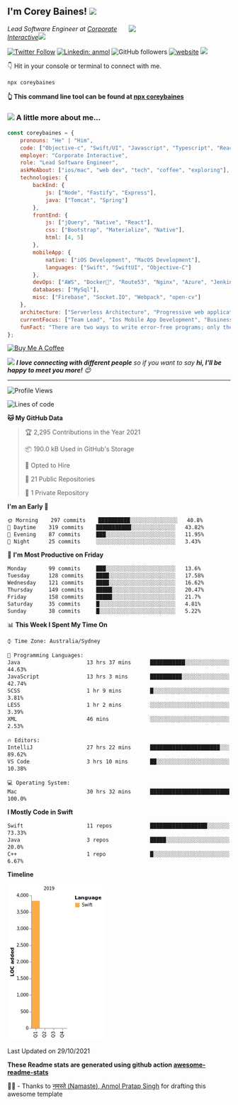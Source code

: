 <h2>I'm Corey Baines! <img src="https://media.giphy.com/media/LEe5yo2E9Fi3FmuEPK/giphy.gif" width="50"></h2>
<img align='right' src="https://media.giphy.com/media/j3dtanKNN4dY6jh6AG/giphy.gif" width="230">
<p><em>Lead Software Engineer at <a href="https://www.corporateinteractive.com.au">Corporate Interactive</a><img src="https://media.giphy.com/media/dtra4r7NXUlI5XRfOR/giphy.gif" width="30"> 
</em></p>

[![Twitter Follow](https://img.shields.io/twitter/follow/coreybaines?label=Follow)](https://twitter.com/intent/follow?screen_name=coreybaines)
[![Linkedin: anmol](https://img.shields.io/badge/-anmol-blue?style=flat-square&logo=Linkedin&logoColor=white&link=https://www.linkedin.com/in/coreybaines/)](https://www.linkedin.com/in/coreybaines/)
![GitHub followers](https://img.shields.io/github/followers/coreybain?label=Follow&style=social)
[![website](https://img.shields.io/badge/Website-46a2f1.svg?&style=flat-square&logo=Google-Chrome&logoColor=white&link=https://coreybaines.com/)](https://coreybaines.com/)
![](https://visitor-badge.glitch.me/badge?page_id=coreybain.coreybain)

👇 Hit in your console or terminal to connect with me.

```bash
npx coreybaines
```
**👆 This command line tool can be found at [npx coreybaines](https://github.com/coreybain/npx_card)**

### <img src="https://media.giphy.com/media/UVG0BN8TOMKkPOJS6e/source.gif" height="20">    A little more about me...  

```javascript
const coreybaines = {
    pronouns: "He" | "Him",
    code: ["Objective-c", "Swift/UI", "Javascript", "Typescript", "React", "Node", "Java"],
    employer: "Corporate Interactive",
    role: "Lead Software Engineer",
    askMeAbout: ["ios/mac", "web dev", "tech", "coffee", "exploring"],
    technologies: {
        backEnd: {
            js: ["Node", "Fastify", "Express"],
            java: ["Tomcat", "Spring"]
        },
        frontEnd: {
            js: ["jQuery", "Native", "React"],
            css: ["Bootstrap", "Materialize", "Native"],
            html: [4, 5]
        },
        mobileApp: {
            native: ["iOS Development", "MacOS Development"],
            languages: ["Swift", "SwiftUI", "Objective-C"]
        },
        devOps: ["AWS", "Docker🐳", "Route53", "Nginx", "Azure", "Jenkins.IO", "Travis CI", "CircleCI"],
        databases: ["MySql"],
        misc: ["Firebase", "Socket.IO", "Webpack", "open-cv"]
    },
    architecture: ["Serverless Architecture", "Progressive web applications", "Single page applications", "AWS Tomcat Business stacks"],
    currentFocus: ["Team Lead", "Ios Mobile App Development", "Business Web Applications"],
    funFact: "There are two ways to write error-free programs; only the third one works"
};
```
<a href="https://www.buymeacoffee.com/coreybaines" target="_blank"><img src="https://cdn.buymeacoffee.com/buttons/v2/default-red.png" alt="Buy Me A Coffee" width="150" ></a>

<img src="https://media.giphy.com/media/LnQjpWaON8nhr21vNW/giphy.gif" width="60"> <em><b>I love connecting with different people</b> so if you want to say <b>hi, I'll be happy to meet you more!</b> 😊</em>

---
<!--START_SECTION:waka-->
![Profile Views](http://img.shields.io/badge/Profile%20Views-0-blue)

![Lines of code](https://img.shields.io/badge/From%20Hello%20World%20I%27ve%20Written-3835%20lines%20of%20code-blue)

**🐱 My GitHub Data** 

> 🏆 2,295 Contributions in the Year 2021
 > 
> 📦 190.0 kB Used in GitHub's Storage 
 > 
> 💼 Opted to Hire
 > 
> 📜 21 Public Repositories 
 > 
> 🔑 1 Private Repository 
 > 
**I'm an Early 🐤** 

```text
🌞 Morning    297 commits    ██████████░░░░░░░░░░░░░░░   40.8% 
🌆 Daytime    319 commits    ███████████░░░░░░░░░░░░░░   43.82% 
🌃 Evening    87 commits     ███░░░░░░░░░░░░░░░░░░░░░░   11.95% 
🌙 Night      25 commits     ░░░░░░░░░░░░░░░░░░░░░░░░░   3.43%

```
📅 **I'm Most Productive on Friday** 

```text
Monday       99 commits     ███░░░░░░░░░░░░░░░░░░░░░░   13.6% 
Tuesday      128 commits    ████░░░░░░░░░░░░░░░░░░░░░   17.58% 
Wednesday    121 commits    ████░░░░░░░░░░░░░░░░░░░░░   16.62% 
Thursday     149 commits    █████░░░░░░░░░░░░░░░░░░░░   20.47% 
Friday       158 commits    █████░░░░░░░░░░░░░░░░░░░░   21.7% 
Saturday     35 commits     █░░░░░░░░░░░░░░░░░░░░░░░░   4.81% 
Sunday       38 commits     █░░░░░░░░░░░░░░░░░░░░░░░░   5.22%

```


📊 **This Week I Spent My Time On** 

```text
⌚︎ Time Zone: Australia/Sydney

💬 Programming Languages: 
Java                     13 hrs 37 mins      ███████████░░░░░░░░░░░░░░   44.63% 
JavaScript               13 hrs 3 mins       ██████████░░░░░░░░░░░░░░░   42.74% 
SCSS                     1 hr 9 mins         █░░░░░░░░░░░░░░░░░░░░░░░░   3.81% 
LESS                     1 hr 2 mins         ░░░░░░░░░░░░░░░░░░░░░░░░░   3.39% 
XML                      46 mins             ░░░░░░░░░░░░░░░░░░░░░░░░░   2.53%

🔥 Editors: 
IntelliJ                 27 hrs 22 mins      ██████████████████████░░░   89.62% 
VS Code                  3 hrs 10 mins       ██░░░░░░░░░░░░░░░░░░░░░░░   10.38%

💻 Operating System: 
Mac                      30 hrs 32 mins      █████████████████████████   100.0%

```

**I Mostly Code in Swift** 

```text
Swift                    11 repos            ██████████████████░░░░░░░   73.33% 
Java                     3 repos             █████░░░░░░░░░░░░░░░░░░░░   20.0% 
C++                      1 repo              █░░░░░░░░░░░░░░░░░░░░░░░░   6.67%

```


**Timeline**

![Chart not found](https://raw.githubusercontent.com/coreybain/coreybain/main/charts/bar_graph.png) 


 Last Updated on 29/10/2021
<!--END_SECTION:waka-->

**These Readme stats are generated using github action [awesome-readme-stats](https://github.com/anmol098/waka-readme-stats)**

🙏🏻 - Thanks to <a href="https://github.com/anmol098/">नमस्ते (Namaste), Anmol Pratap Singh</a> for drafting this awesome template
